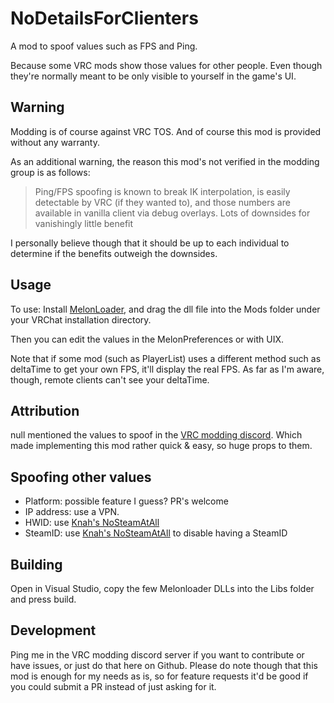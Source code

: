 # NoDetailsForClienters

A mod to spoof values such as FPS and Ping.

Because some VRC mods show those values for other people.
Even though they're normally meant to be only visible to yourself in the game's UI.

## Warning

Modding is of course against VRC TOS. And of course this mod is provided without any warranty.

As an additional warning, the reason this mod's not verified in the modding group is as follows:

> Ping/FPS spoofing is known to break IK interpolation, is easily detectable by VRC (if they wanted to), and those numbers are available in vanilla client via debug overlays. Lots of downsides for vanishingly little benefit

I personally believe though that it should be up to each individual to determine if the benefits outweigh the downsides.

## Usage

To use: Install [MelonLoader](https://melonwiki.xyz), and drag the dll file into the Mods folder under your VRChat installation directory.

Then you can edit the values in the MelonPreferences or with UIX.

Note that if some mod (such as PlayerList) uses a different method such as deltaTime to get your own FPS, it'll display the real FPS.
As far as I'm aware, though, remote clients can't see your deltaTime.

## Attribution

null mentioned the values to spoof in the [VRC modding discord](https://discord.gg/7EQCmgrUnH).
Which made implementing this mod rather quick & easy, so huge props to them.

## Spoofing other values

* Platform: possible feature I guess? PR's welcome
* IP address: use a VPN.
* HWID: use [Knah's NoSteamAtAll](https://github.com/knah/ML-UniversalMods#hwidpatch)
* SteamID: use [Knah's NoSteamAtAll](https://github.com/knah/ML-UniversalMods#nosteamatall) to disable having a SteamID

## Building

Open in Visual Studio, copy the few Melonloader DLLs into the Libs folder and press build.

## Development

Ping me in the VRC modding discord server if you want to contribute or have issues, or just do that here on Github. Please do note though that this mod is enough for my needs as is, so for feature requests it'd be good if you could submit a PR instead of just asking for it.
